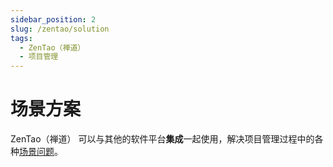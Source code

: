 ```yaml
---
sidebar_position: 2
slug: /zentao/solution
tags:
  - ZenTao（禅道）
  - 项目管理
---
```


# 场景方案

ZenTao（禅道） 可以与其他的软件平台**集成**一起使用，解决项目管理过程中的各种[场景问题](https://www.zentao.net)。
